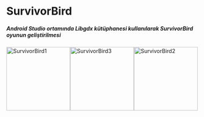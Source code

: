 # SurvivorBird


<!DOCTYPE html>
<html>
 

<body>
  <h5>Android Studio ortamında Libgdx kütüphanesi kullanılarak SurvivorBird oyunun geliştirilmesi </h5>
  
<img style="float:left;" width="167" alt="SurvivorBird1" src="https://user-images.githubusercontent.com/53636503/63437112-9d6bb000-c432-11e9-9206-f0b7377a76d2.png">

<img style="float:left;" width="167" alt="SurvivorBird3" src="https://user-images.githubusercontent.com/53636503/63436965-58e01480-c432-11e9-9657-2bd419ab8c8c.png">

<img style="float:left;" width="167" alt="SurvivorBird2" src="https://user-images.githubusercontent.com/53636503/63437211-cdb34e80-c432-11e9-84cb-0e327835440a.png">

</body>
</html>
